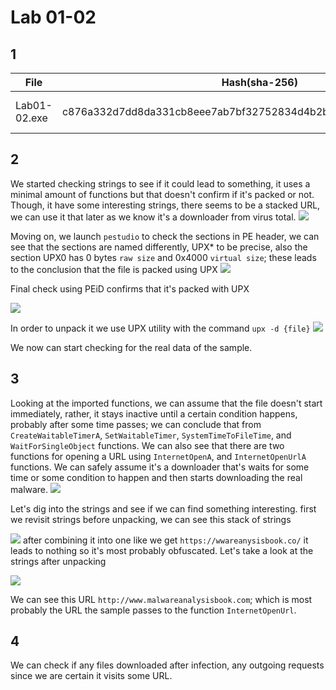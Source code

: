 # Lab 01-02
## 1

| File         | Hash(sha-256)                                                    | detection                                                                                                                                     |
| ------------ | ---------------------------------------------------------------- | --------------------------------------------------------------------------------------------------------------------------------------------- |
| Lab01-02.exe | c876a332d7dd8da331cb8eee7ab7bf32752834d4b2b54eaa362674a2a48f64a6 | [57/72 \| Trojan, downloader](https://www.virustotal.com/gui/file/c876a332d7dd8da331cb8eee7ab7bf32752834d4b2b54eaa362674a2a48f64a6/detection) |

## 2
We started checking strings to see if it could lead to something, it uses a minimal amount of functions but that doesn't confirm if it's packed or not. Though, it have some interesting strings, there seems to be a stacked URL, we can use it that later as we know it's a downloader from virus total.
![](https://i.imgur.com/6RCy2cs.png)

Moving on, we launch `pestudio` to check the sections in PE header, we can see that the sections are named differently, UPX* to be precise, also the section UPX0 has 0 bytes `raw size` and 0x4000 `virtual size`; these leads to the conclusion that the file is packed using UPX
![](https://imgur.com/ArbaZlK.jpg)


Final check using PEiD confirms that it's packed with UPX

![](https://imgur.com/PbXNC4H.jpg)


In order to unpack it we use UPX utility with the command `upx -d {file}`
![](https://i.imgur.com/JzKENQS.png)

We now can start checking for the real data of the sample.

## 3
Looking at the imported functions, we can assume that the file doesn't start immediately, rather, it stays inactive until a certain condition happens, probably after some time passes; we can conclude that from `CreateWaitableTimerA`, `SetWaitableTimer`, `SystemTimeToFileTime`, and `WaitForSingleObject` functions. We can also see that there are two functions for opening a URL using `InternetOpenA`, and `InternetOpenUrlA` functions. We can safely assume it's a downloader that's waits for some time or some condition to happen and then starts downloading the real malware.
![](https://imgur.com/kdGAcqK.jpg)

Let's dig into the strings and see if we can find something interesting. first we revisit strings before unpacking, we can see this stack of strings


![](https://i.imgur.com/wtE96HN.png)
after combining it into one like we get `https://wwareanysisbook.co/` it leads to nothing so it's most probably obfuscated. Let's take a look at the strings after unpacking


![](https://i.imgur.com/llgaXME.png)


We can see this URL `http://www.malwareanalysisbook.com`; which is most probably the URL the sample passes to the function `InternetOpenUrl`.

## 4
We can check if any files downloaded after infection, any outgoing requests since we are certain it visits some URL.